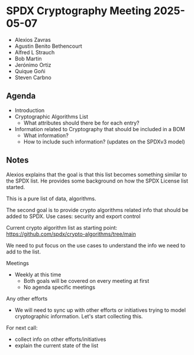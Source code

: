 # SPDX Cryptography Meeting 2025-05-07

- Alexios Zavras
- Agustin Benito Bethencourt
- Alfred L Strauch
- Bob Martin
- Jerónimo Ortiz
- Quique Goñi
- Steven Carbno

## Agenda

- Introduction
- Cryptographic Algorithms List
    - What attributes should there be for each entry?
- Information related to Cryptography that should be included in a BOM
    - What information?
    - How to include such information? (updates on the SPDXv3 model)

## Notes

Alexios explains that the goal is that this list becomes something similar to the SPDX list. He provides some background on how the SPDX License list started.

This is a pure list of data, algorithms.

The second goal is to provide crypto algorithms related info that should be added to SPDX. Use cases: security and export control

Current crypto algorithm list as starting point: https://github.com/spdx/crypto-algorithms/tree/main

We need to put focus on the use cases to understand the info we need to add to the list.

Meetings
- Weekly at this time
   - Both goals will be covered on every meeting at first
   - No agenda specific meetings

Any other efforts
- We will need to sync up with other efforts or initiatives trying to model cryptographic information. Let's start collecting this.

For next call:
- collect info on other efforts/initiatives
- explain the current state of the list

